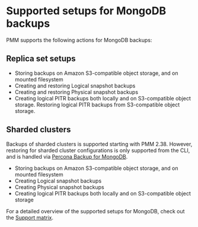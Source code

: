 # Supported setups for MongoDB backups

PMM supports the following actions for MongoDB backups: 

## Replica set setups

  - Storing backups on Amazon S3-compatible object storage, and on mounted filesystem
  - Creating and restoring Logical snapshot backups
  - Creating and restoring Physical snapshot backups
  - Creating logical PITR backups both locally and on S3-compatible object storage. Restoring logical PITR backups from S3-compatible object storage.

  
## Sharded clusters

Backups of sharded clusters is supported starting with PMM 2.38. However, restoring for sharded cluster configurations is only supported from the CLI, and is handled via [Percona Backup for MongoDB](https://docs.percona.com/percona-backup-mongodb/usage/restore.html).

  - Storing backups on Amazon S3-compatible object storage, and on mounted filesystem
  - Creating Logical snapshot backups
  - Creating Physical snapshot backups
  - Creating logical PITR backups both locally and on S3-compatible object storage
 
For a detailed overview of the supported setups for MongoDB, check out the [Support matrix](../../backup/mongodb-backup/mongodb_limitations.md).